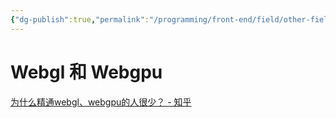 ```yaml
---
{"dg-publish":true,"permalink":"/programming/front-end/field/other-field/"}
---
```



# Webgl 和 Webgpu

[为什么精通webgl、webgpu的人很少？ - 知乎](https://www.zhihu.com/question/401199542/answer/2604073601)
